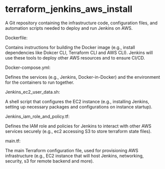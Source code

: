 # terraform_jenkins_aws_install
A Git repository containing the infrastructure code, configuration files, and automation scripts needed to deploy and run Jenkins on AWS.


Dockerfile: 

Contains instructions for building the Docker image (e.g., install dependencies like Dokcer CLI, Terraform CLI and AWS CLI). Jenkins will use these tools to deploy other AWS resources and to ensure CI/CD.



Docker-compose.yml: 

Defines the services (e.g., Jenkins, Docker-in-Docker) and the environment for the containers to run together.



Jenkins_ec2_user_data.sh:

A shell script that configures the EC2 instance (e.g., installing Jenkins, setting up necessary packages and configurations on instance startup).



Jenkins_iam_role_and_policy.tf: 

Defines the IAM role and policies for Jenkins to interact with other AWS services securely (e.g., ec2 accessing S3 to store terraform state files).



main.tf:

The main Terraform configuration file, used for provisioning AWS infrastructure (e.g., EC2 instance that will host Jenkins, networking, security, s3 for remote backend and more).
